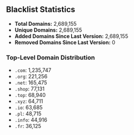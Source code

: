 ## Blacklist Statistics

- **Total Domains:** 2,689,155
- **Unique Domains:** 2,689,155
- **Added Domains Since Last Version:** 2,689,155
- **Removed Domains Since Last Version:** 0

### Top-Level Domain Distribution

-  `.com`: 1,235,747
-  `.org`: 221,256
-  `.net`: 165,475
-  `.shop`: 77,131
-  `.top`: 68,940
-  `.xyz`: 64,711
-  `.io`: 63,685
-  `.pl`: 48,715
-  `.info`: 44,916
-  `.fr`: 36,125
